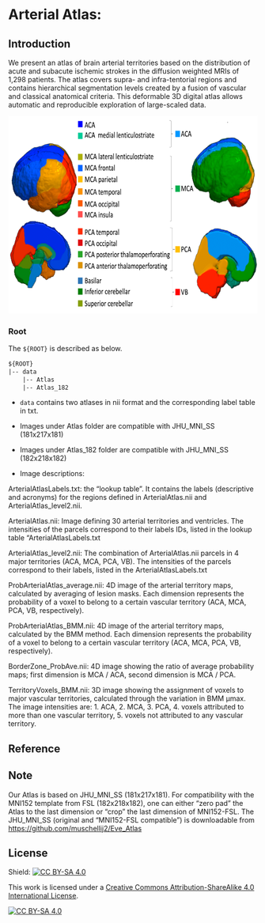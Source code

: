 

# Arterial Atlas:

## Introduction

We present an atlas of brain arterial territories based on the distribution of acute and subacute ischemic strokes in the diffusion weighted MRIs of 1,298 patients. The atlas  covers supra- and infra-tentorial regions and contains hierarchical segmentation levels created by a fusion of vascular and classical anatomical criteria. This deformable 3D digital atlas allows automatic and reproducible exploration of large-scaled data.


<p align="middle">
    <img src="assets/atlas_pic.png", width="600" height="400">
</p>


### Root

The `${ROOT}` is described as below.
```
${ROOT}
|-- data
    |-- Atlas
    |-- Atlas_182
``` 

* `data` contains two atlases in nii format and the corresponding label table in txt.

* Images under Atlas folder are compatible with JHU_MNI_SS (181x217x181)

* Images under Atlas_182 folder are compatible with JHU_MNI_SS (182x218x182)

* Image descriptions:

ArterialAtlasLabels.txt: the “lookup table”. It contains the labels (descriptive and acronyms) for the regions defined in ArterialAtlas.nii and ArterialAtlas_level2.nii.     

ArterialAtlas.nii: Image defining 30 arterial territories and ventricles. 
The intensities of the parcels correspond to their labels IDs, listed in the lookup table “ArterialAtlasLabels.txt 

ArterialAtlas_level2.nii: The combination of ArterialAtlas.nii parcels in 4 major territories (ACA, MCA, PCA, VB). 
The intensities of the parcels correspond to their labels, listed in the ArterialAtlasLabels.txt     

ProbArterialAtlas_average.nii: 4D image of the arterial territory maps, calculated by averaging of lesion masks. 
Each dimension represents the probability of a voxel to belong to a certain vascular territory (ACA, MCA, PCA, VB, respectively).    

ProbArterialAtlas_BMM.nii: 4D image of the arterial territory maps, calculated by the BMM method. 
Each dimension represents the probability of a voxel to belong to a certain vascular territory (ACA, MCA, PCA, VB, respectively). 

BorderZone_ProbAve.nii: 4D image showing the ratio of average probability maps; 
first dimension is MCA / ACA, second dimension is MCA / PCA.    

TerritoryVoxels_BMM.nii: 3D image showing the assignment of voxels to major vascular territories, calculated through the variation in BMM µmax. 
The image intensities are: 1. ACA, 2. MCA, 3. PCA, 4. voxels attributed to more than one vascular territory, 5. voxels not attributed to any vascular territory. 


## Reference  

## Note
Our Atlas is based on JHU_MNI_SS (181x217x181). For compatibility with the MNI152 template from FSL (182x218x182), one can either “zero pad” the Atlas to the last dimension or “crop” the last dimension of MNI152-FSL. The JHU_MNI_SS (original and “MNI152-FSL compatible”) is downloadable from https://github.com/muschellij2/Eve_Atlas

## License 
Shield: [![CC BY-SA 4.0][cc-by-sa-shield]][cc-by-sa]

This work is licensed under a
[Creative Commons Attribution-ShareAlike 4.0 International License][cc-by-sa].

[![CC BY-SA 4.0][cc-by-sa-image]][cc-by-sa]

[cc-by-sa]: http://creativecommons.org/licenses/by-sa/4.0/
[cc-by-sa-image]: https://licensebuttons.net/l/by-sa/4.0/88x31.png
[cc-by-sa-shield]: https://img.shields.io/badge/License-CC%20BY--SA%204.0-lightgrey.svg
